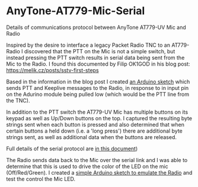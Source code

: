 # AnyTone-AT779-Mic-Serial
Details of communications protocol between AnyTone AT779-UV Mic and Radio

Inspired by the desire to interface a legacy Packet Radio TNC to an AT779-Radio I discovered that the PTT on the Mic is not a simple switch, but instead pressing the PTT switch results in serial data being sent from the Mic to the Radio. I found this documented by Filip OK1GOD in his blog post: https://melik.cz/posts/sstv-first-steps

Based in the information in the blog post I created [an Arduino sketch](https://github.com/unsword01/AnyTone-AT779-Mic-Serial/blob/main/sketch_AnyTone_PTT_v4.ino) which sends PTT and Keeplive messages to the Radio, in response to in input pin on the Adurino module being pulled low (which would be the PTT line from the TNC).

In addition to the PTT switch the AT779-UV Mic has multiple buttons on its keypad as well as Up/Down buttons on the top. I captured the resulting byte strings sent when each button is pressed and also determined that when certain buttons a held down (i.e. a 'long press') there are additional byte strings sent, as well as additional data when the buttons are released.

Full details of the serial protocol are [in this document](https://github.com/unsword01/AnyTone-AT779-Mic-Serial/blob/main/AnyTone%20AT779-UV%20Mic%20Serial%20Protocol.pdf))

The Radio sends data back to the Mic over the serial link and I was able to determine that this is used to drive the color of the LED on the mic (Off/Red/Green). I created a [simple Arduino sketch to emulate the Radio](https://github.com/unsword01/AnyTone-AT779-Mic-Serial/blob/main/sketch_AnyTone_Serial_to_Mic_v1.ino) and test the control the Mic LED.

